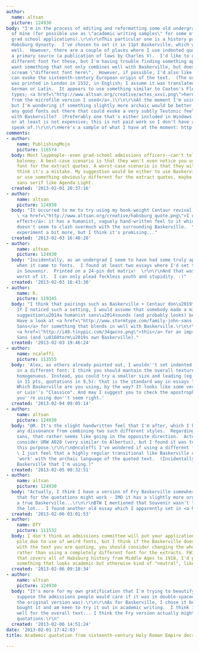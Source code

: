 ```yaml
---
author:
  name: altsan
  picture: 124930
body: "I'm in the process of editing and reformatting some old undergraduate papers
  of mine (for possible use as \"academic writing samples\" for some of my upcoming
  grad school applications).\r\n\r\nThis particular one is a history paper on the
  Habsburg dynasty.  I've chosen to set it in 11pt Baskerville, which works fairly
  well.  However, there are a couple of places where I use indented quotations from
  a primary source (a publication of laws by Charles V).  I'd like to use a slightly
  different font for these, but I'm having trouble finding something appropriate.\r\n\r\nI
  want something that not only combines well with Baskerville, but doesn't immediately
  scream \"different font here\".  However, if possible, I'd also like something that
  can evoke the sixteenth-century European origin of the text.  (The original folio
  was printed in London in 1532, in English; I assume it was translated from either
  German or Latin.  It appears to use something similar to Caxton's Flemish blackletter
  types; <a href=\"http://www.altsan.org/creative/actes_xxvi.png\">here's a sample
  from the microfilm version I used</a>.)\r\n\r\nAt the moment I'm using Janson Text,
  but I'm wondering if something slightly more archaic would be better.  Are there
  any good fonts out there that could evoke a very subtly Teutonic feel without clashing
  with Baskerville?  (Preferably one that's either included in Windows or Office,
  or at least is not expensive; this is not paid work so I don't have a budget to
  speak of.)\r\n\r\nHere's a sample of what I have at the moment: http://www.altsan.org/creative/Habsburg_excerpt.pdf\r\n\r\n"
comments:
- author:
    name: PublishingMojo
    picture: 116574
  body: Most laypeople--even grad-school admissions officers--can't tell Bodoni from
    baloney. A best-case scenario is that they won't even notice you used a different
    font for the extract quotes. A worst-case scenario is that they will notice, and
    think it's a mistake. My suggestion would be either to use Baskerville throughout,
    or use something obviously different for the extract quotes, maybe a humanist
    sans serif like Agenda Light.
  created: '2013-02-01 20:37:16'
- author:
    name: altsan
    picture: 124930
  body: "It occurred to me to try using my book-weight Centaur revival, Mythology.
    \ <a href=\"http://www.altsan.org/creative/habsburg_quote.png\">I quite like the
    effect</a>: it has a humanist, vaguely hand-written feel to it which nonetheless
    doesn't seem to clash overmuch with the surrounding Baskerville.  \r\n\r\nI'll
    experiment a bit more, but I think it's promising..."
  created: '2013-02-03 16:40:28'
- author:
    name: altsan
    picture: 124930
  body: "Incidentally, as an undergrad I seem to have had some truly appalling judgement
    when it came to fonts.  I found at least two essays where I'd set the entire text
    in Souvenir.  Printed on a 24-pin dot matrix!  \r\n\r\nAnd that wasn't even the
    worst of it.  I can only plead feckless youth and stupidity. :)"
  created: '2013-02-03 16:43:30'
- author:
    name: R.
    picture: 119345
  body: "I think that pairings such as Baskerville + Centaur don\u2019t work at all.
    If I noticed such a setting, I would assume that somebody made a mistake. Mojo\u2019s
    suggestion\u2014a humanist sans\u2014sounds (and probably looks) better to me.
    Have a look at <a href=\"http://www.stormtype.com/family-john-sans.html\">John
    Sans</a> for something that blends in well with Baskerville.\r\n\r\nPS: Check
    <a href=\"http://i48.tinypic.com/34qwcns.png\">this</a> for an impression of John
    Sans (and \u0160torm\u2019s own Baskerville)."
  created: '2013-02-03 19:46:24'
- author:
    name: ncaleffi
    picture: 113555
  body: 'Alex, as others already pointed out, I wouldn''t set indented quotations
    in a different font: I think you should mantain the overall texture of the page
    homogenueus. Instead, you could try a smaller size and leading (eg. main text
    in 11 pts, quotations in 9,5): that is the standard way in essays literature.
    Which Baskerville are you using, by the way? It looks like some version of Berthold
    or Luin''s "Classico". And may I suggest you to check the apostrophes? The ones
    you''re using don''t seem right.'
  created: '2013-02-04 09:05:14'
- author:
    name: altsan
    picture: 124930
  body: "@R. It's the slight handwritten feel that I'm after, which I hope outweighs
    any dissonance from combining two such different styles.  Regarding a humanist
    sans, that rather seems like going in the opposite direction.  Actually, I did
    consider URW A028 (very similar to Albertus), but I found it was too dark for
    this purpose.\r\n\r\n@ncaleffi I've wondered if using a different font is appropriate.
    \ I just feel that a highly regular transitional like Baskerville doesn't really
    'work' with the archaic language of the quoted text.  (Incidentally, it's URW
    Baskerville that I'm using.)"
  created: '2013-02-05 00:32:51'
- author:
    name: altsan
    picture: 124930
  body: "Actually, I think I have a version of Fry Baskerville somewhere.  Maybe using
    that for the quotations might work - IMO it has a slightly more organic feel than
    a true Baskerville...\r\n\r\nBTW I mentioned that Souvenir wasn't the worst of
    the lot... I found another old essay which I apparently set in <a href=\"http://www.myfonts.com/search/korinna/fonts/\">Korinna</a>..."
  created: '2013-02-06 03:01:53'
- author:
    name: DTY
    picture: 111532
  body: I don't think an admissions committee will put your application in the reject
    pile due to use of weird fonts, but I think if the Baskerville doesn't get along
    with the text you are quoting, you should consider changing the whole document
    rather than using a completely different font for the extracts. FWIW, for an essay
    that covers all of Habsburg history from Middle Ages to 1918, I'd probably use
    something that looks academic but otherwise kind of "neutral", like Sabon or Minion.
  created: '2013-02-06 09:18:34'
- author:
    name: altsan
    picture: 124930
  body: "It's more for my own gratification that I'm trying to beautify it.  I don't
    suppose the admissions people would care if it was in double-spaced Times (as
    the original version was).\r\n\r\nAs for Baskerville, I chose it because I recently
    bought it and am keen to try it out in academic writing.  I think it works very
    well for the overall text... I think the Fry version actually might do for the
    quotations.\r\n"
  created: '2013-02-06 14:51:24'
date: '2013-02-01 17:42:03'
title: Academic quotation from sixteenth-century Holy Roman Empire decree

---
```

